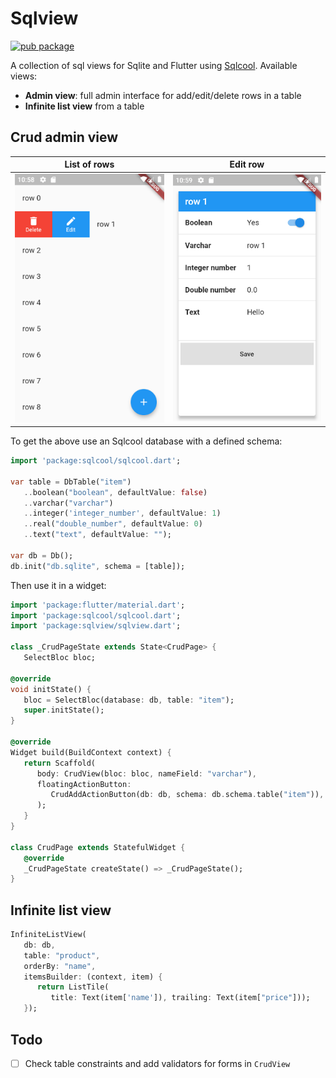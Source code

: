 # Sqlview

[![pub package](https://img.shields.io/pub/v/sqlview.svg)](https://pub.dartlang.org/packages/sqlview)

A collection of sql views for Sqlite and Flutter using [Sqlcool](https://github.com/synw/sqlcool). Available views:

- **Admin view**: full admin interface for add/edit/delete rows in a table
- **Infinite list view** from a table

## Crud admin view

List of rows | Edit row
------------ | --------
![Crud admin 1](screenshots/1.png) | ![Crud admin 1](screenshots/2.png)

To get the above use an Sqlcool database with a defined schema:

   ```dart
   import 'package:sqlcool/sqlcool.dart';

   var table = DbTable("item")
      ..boolean("boolean", defaultValue: false)
      ..varchar("varchar")
      ..integer('integer_number', defaultValue: 1)
      ..real("double_number", defaultValue: 0)
      ..text("text", defaultValue: "");

   var db = Db();
   db.init("db.sqlite", schema = [table]);
   ```

Then use it in a widget:

   ```dart
   import 'package:flutter/material.dart';
   import 'package:sqlcool/sqlcool.dart';
   import 'package:sqlview/sqlview.dart';

   class _CrudPageState extends State<CrudPage> {
      SelectBloc bloc;

   @override
   void initState() {
      bloc = SelectBloc(database: db, table: "item");
      super.initState();
   }

   @override
   Widget build(BuildContext context) {
      return Scaffold(
         body: CrudView(bloc: bloc, nameField: "varchar"),
         floatingActionButton:
            CrudAddActionButton(db: db, schema: db.schema.table("item")),
         );
      }
   }

   class CrudPage extends StatefulWidget {
      @override
      _CrudPageState createState() => _CrudPageState();
   }
   ```

## Infinite list view

   ```dart
   InfiniteListView(
      db: db,
      table: "product",
      orderBy: "name",
      itemsBuilder: (context, item) {
         return ListTile(
            title: Text(item['name']), trailing: Text(item["price"]));
      });
   ```

## Todo

- [ ] Check table constraints and add validators for forms in `CrudView`
